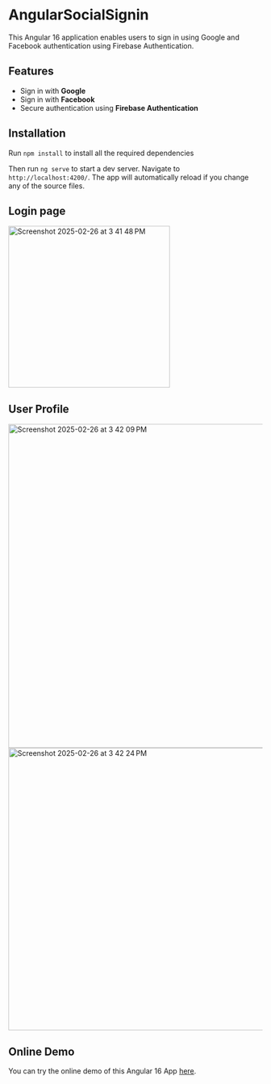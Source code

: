 # AngularSocialSignin

This Angular 16 application enables users to sign in using Google and Facebook authentication using Firebase Authentication.


## Features

- Sign in with **Google**
- Sign in with **Facebook**
- Secure authentication using **Firebase Authentication**

## Installation

Run `npm install` to install all the required dependencies

Then run `ng serve` to start a dev server.
Navigate to `http://localhost:4200/`. The app will automatically reload if you change any of the source files.

## Login page
<img width="320" alt="Screenshot 2025-02-26 at 3 41 48 PM" src="https://github.com/user-attachments/assets/c77dbe91-d799-40fe-a031-1b9dae7bbfd9" />

## User Profile
<img width="641" alt="Screenshot 2025-02-26 at 3 42 09 PM" src="https://github.com/user-attachments/assets/208a0976-3aef-43da-b265-0429d753154b" />
<img width="559" alt="Screenshot 2025-02-26 at 3 42 24 PM" src="https://github.com/user-attachments/assets/faa54367-e58b-45ab-a3d0-6ffefca3c86c" />

## Online Demo

You can try the online demo of this Angular 16 App [here](https://abdelghanihanihani.github.io/angular_social_signin/).
